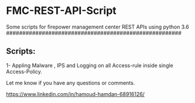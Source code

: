 # FMC-REST-API-Script
Some scripts for firepower management center REST APIs
using python 3.6
######################################################


Scripts: 
--------

1- Appling Malware , IPS and Logging on all Access-rule inside single Access-Policy. 




Let me know if you have any questions or comments.

https://www.linkedin.com/in/hamoud-hamdan-68916126/

